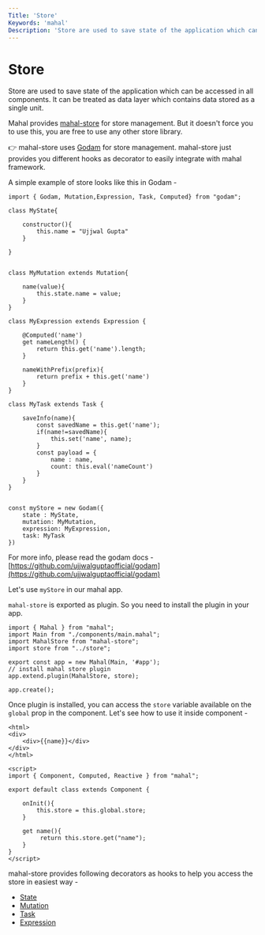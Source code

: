 ```yaml
---
Title: 'Store'
Keywords: 'mahal'
Description: 'Store are used to save state of the application which can be accessed in all components.'
---
```


# Store

Store are used to save state of the application which can be accessed in all components. It can be treated as data layer which contains data stored as a single unit.

Mahal provides [mahal-store](https://github.com/ujjwalguptaofficial/mahal-store) for store management. But it doesn't force you to use this, you are free to use any other store library.

👉 mahal-store uses [Godam](https://github.com/ujjwalguptaofficial/godam) for store management. mahal-store just provides you different hooks as decorator to easily integrate with mahal framework.

A simple example of store looks like this in Godam - 

```
import { Godam, Mutation,Expression, Task, Computed} from "godam";

class MyState{

    constructor(){
        this.name = "Ujjwal Gupta"
    }

}


class MyMutation extends Mutation{

    name(value){
        this.state.name = value;
    }
}

class MyExpression extends Expression {

    @Computed('name')
    get nameLength() {
        return this.get('name').length;
    }

    nameWithPrefix(prefix){
        return prefix + this.get('name')
    }
}

class MyTask extends Task {

    saveInfo(name){
        const savedName = this.get('name');
        if(name!=savedName){
            this.set('name', name);
        }
        const payload = {
            name : name,
            count: this.eval('nameCount')
        }
    }
}


const myStore = new Godam({
    state : MyState,
    mutation: MyMutation,
    expression: MyExpression,
    task: MyTask
})
```

For more info, please read the godam docs - [https://github.com/ujjwalguptaofficial/godam](https://github.com/ujjwalguptaofficial/godam)

Let's use `myStore` in our mahal app.

`mahal-store` is exported as plugin. So you need to install the plugin in your app.

```
import { Mahal } from "mahal";
import Main from "./components/main.mahal";
import MahalStore from "mahal-store";
import store from "../store";

export const app = new Mahal(Main, '#app');
// install mahal store plugin
app.extend.plugin(MahalStore, store);

app.create();
```

Once plugin is installed, you can access the `store` variable available on the `global` prop in the component. Let's see how to use it inside component - 

```
<html>
<div>
	<div>{{name}}</div>
</div>
</html>

<script>
import { Component, Computed, Reactive } from "mahal";

export default class extends Component {

    onInit(){
        this.store = this.global.store;
    }

    get name(){
         return this.store.get("name");
    }
}
</script>

```

mahal-store provides following decorators as hooks to help you access the store in easiest way - 

* [State](/docs/store/state)
* [Mutation](/docs/store/mutation)
* [Task](/docs/store/task)
* [Expression](/docs/store/expression)
